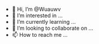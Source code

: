 
- 👋 Hi, I’m @Wuauwv
- 👀 I’m interested in ...
- 🌱 I’m currently learning ...
- 💞️ I’m looking to collaborate on ...
- 📫 How to reach me ...

<!---
Wuauwv/Wuauwv is a ✨ special ✨ repository because its `README.md` (this file) appears on your GitHub profile.
You can click the Preview link to take a look at your changes.
--->
